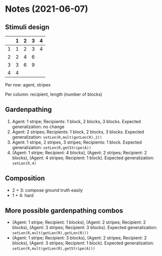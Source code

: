 
# Notes (2021-06-07)

## Stimuli design

|   | 1 | 2 | 3 | 4 |
|---|---|---|---|---|
| 1 | 1 | 2 | 3 | 4 |
| 2 | 2 | 4 | 6 |   |
| 3 | 3 | 6 | 9 |   |
| 4 | 4 |   |   |   |

Per row: agent, stripes

Per column: recipient, length (number of blocks)

## Gardenpathing

1. Agent: 1 stripe; Recipients: 1 block, 2 blocks, 3 blocks. Expected generalization: no change
2. Agent: 2 stripes; Recipients: 1 block, 2 blocks, 3 blocks. Expected generalization: `setLen(R,mult(getLen(R),2))`
3. Agent: 1 stripe, 2 stripes, 3 stripes; Recipients: 1 block. Expected generalization: `setLen(R,getStripe(A))`
4. (Agent: 1 stripe; Recipient: 4 blocks),  (Agent: 2 stripes; Recipient: 2 blocks), (Agent: 4 stripes; Recipient: 1 block). Expected generalization: `setLen(R,4)`

## Composition

* 2 + 3: compose ground truth easily
* 1 + 4: hard

## More possible gardenpathing combos

* (Agent: 1 stripe; Recipient: 1 blocks),  (Agent: 2 stripes; Recipient: 2 blocks), (Agent: 3 stripes; Recipient: 3 blocks). Expected generalization: `setLen(R,mult(getLen(R),getLen(R)))`
* (Agent: 1 stripe; Recipient: 3 blocks),  (Agent: 2 stripes; Recipient: 2 blocks), (Agent: 3 stripes; Recipient: 1 block). Expected generalization: `setLen(R,mult(getLen(R),getStripe(A)))`
